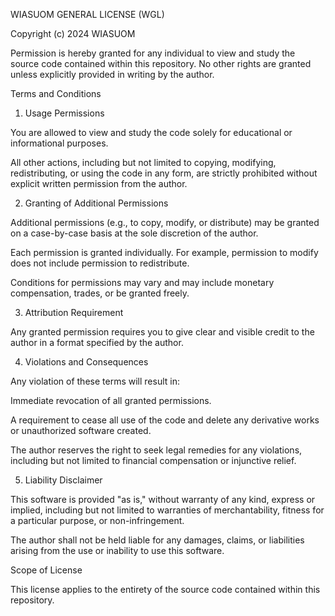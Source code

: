 WIASUOM GENERAL LICENSE (WGL)

Copyright (c) 2024 WIASUOM

Permission is hereby granted for any individual to view and study the source code contained within this repository. No other rights are granted unless explicitly provided in writing by the author.

Terms and Conditions

1. Usage Permissions

You are allowed to view and study the code solely for educational or informational purposes.

All other actions, including but not limited to copying, modifying, redistributing, or using the code in any form, are strictly prohibited without explicit written permission from the author.



2. Granting of Additional Permissions

Additional permissions (e.g., to copy, modify, or distribute) may be granted on a case-by-case basis at the sole discretion of the author.

Each permission is granted individually. For example, permission to modify does not include permission to redistribute.

Conditions for permissions may vary and may include monetary compensation, trades, or be granted freely.



3. Attribution Requirement

Any granted permission requires you to give clear and visible credit to the author in a format specified by the author.



4. Violations and Consequences

Any violation of these terms will result in:

Immediate revocation of all granted permissions.

A requirement to cease all use of the code and delete any derivative works or unauthorized software created.


The author reserves the right to seek legal remedies for any violations, including but not limited to financial compensation or injunctive relief.



5. Liability Disclaimer

This software is provided "as is," without warranty of any kind, express or implied, including but not limited to warranties of merchantability, fitness for a particular purpose, or non-infringement.

The author shall not be held liable for any damages, claims, or liabilities arising from the use or inability to use this software.




Scope of License

This license applies to the entirety of the source code contained within this repository.
